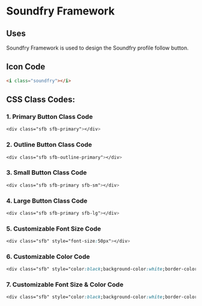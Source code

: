 # Soundfry Framework
## Uses
Soundfry Framework is used to design the Soundfry profile follow button.
## Icon Code
```html
<i class="soundfry"></i>
```
## CSS Class Codes:
### 1. Primary Button Class Code
```css
<div class="sfb sfb-primary"></div>
```
### 2. Outline Button Class Code
```css
<div class="sfb sfb-outline-primary"></div>
```
### 3. Small Button Class Code
```css
<div class="sfb sfb-primary sfb-sm"></div>
```
### 4. Large Button Class Code
```css
<div class="sfb sfb-primary sfb-lg"></div>
```
### 5. Customizable Font Size Code
```css
<div class="sfb" style="font-size:50px"></div>
```
### 6. Customizable Color Code
```css
<div class="sfb" style="color:black;background-color:white;border-color:black"></div>
```
### 7. Customizable Font Size & Color Code
```css
<div class="sfb" style="color:black;background-color:white;border-color:black;font-size:50px"></div>
```
